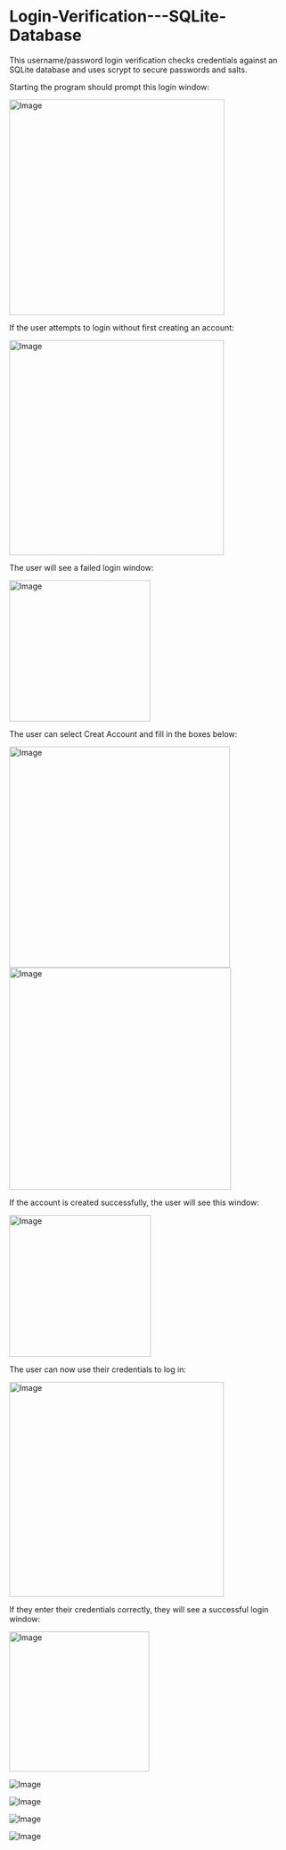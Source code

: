# Login-Verification---SQLite-Database
This username/password login verification checks credentials against an SQLite database and uses scrypt to secure passwords and salts.

Starting the program should prompt this login window:

<img width="386" alt="Image" src="https://github.com/user-attachments/assets/a8869883-411f-4843-91e9-cbea936f6621" />

If the user attempts to login without first creating an account:

<img width="385" alt="Image" src="https://github.com/user-attachments/assets/6bfe289b-e901-4e14-bc4e-81018c5216b3" />

The user will see a failed login window:

<img width="253" alt="Image" src="https://github.com/user-attachments/assets/5e4fe8a6-227f-4055-aedf-b56b7d79e234" />

The user can select Creat Account and fill in the boxes below:

<img width="396" alt="Image" src="https://github.com/user-attachments/assets/ff9afb8d-9c15-4d3a-a441-6379db3b1445" />

<img width="398" alt="Image" src="https://github.com/user-attachments/assets/f898bfcd-0120-4e79-b0f7-902d61196ab5" />

If the account is created successfully, the user will see this window:

<img width="254" alt="Image" src="https://github.com/user-attachments/assets/2861fea0-c47e-4d9c-b4ec-3bf781c19e3b" />

The user can now use their credentials to log in:

<img width="385" alt="Image" src="https://github.com/user-attachments/assets/6bfe289b-e901-4e14-bc4e-81018c5216b3" />

If they enter their credentials correctly, they will see a successful login window:

<img width="251" alt="Image" src="https://github.com/user-attachments/assets/af12cfb3-d93f-401b-b0dc-e39a3db16168" />

![Image](https://github.com/user-attachments/assets/49c59234-f60c-47ff-8e18-5b2635c72a92)

![Image](https://github.com/user-attachments/assets/c5b814c5-b70e-4f8b-838e-84e24f2d03af)

![Image](https://github.com/user-attachments/assets/c212c421-dfff-44bd-b397-497ca166eb47)

![Image](https://github.com/user-attachments/assets/52aa2256-781a-4817-8d77-efebd0526d29)

